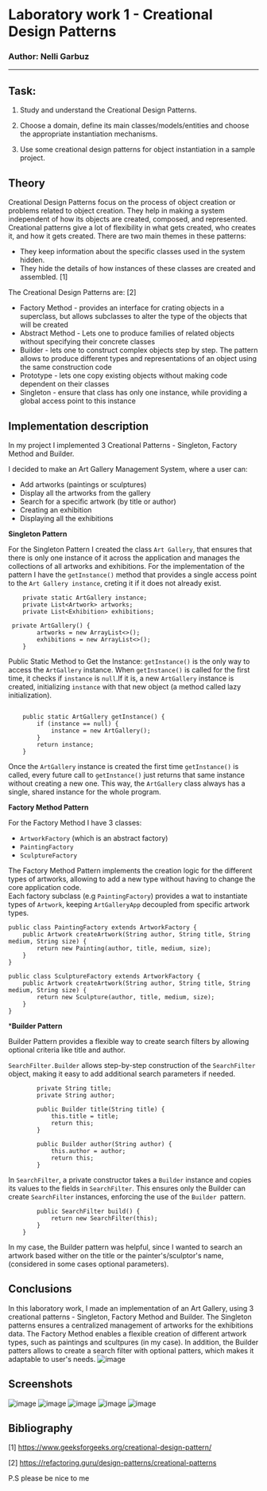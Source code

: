 #  Laboratory work 1 - Creational Design Patterns

### Author: Nelli Garbuz

----
## Task:

1. Study and understand the Creational Design Patterns.

2. Choose a domain, define its main classes/models/entities and choose the appropriate instantiation mechanisms.

3. Use some creational design patterns for object instantiation in a sample project.

## Theory

Creational Design Patterns focus on the process of object creation or problems related to object creation. They help in making a system independent of how its objects are created, composed, and represented. Creational patterns give a lot of flexibility in what gets created, who creates it, and how it gets created. There are two main themes in these patterns:

* They keep information about the specific classes used in the system hidden.
* They hide the details of how instances of these classes are created and assembled. [1]

The Creational Design Patterns are: [2]

* Factory Method - provides an interface for crating objects in a superclass, but allows subclasses to alter the type of the objects that will be created
* Abstract Method - Lets one to produce families of related objects without specifying their concrete classes
* Builder - lets one to construct complex objects step by step. The pattern allows to produce different types and representations of an object using the same construction code
* Prototype - lets one copy existing objects without making code dependent on their classes
* Singleton - ensure that class has only one instance, while providing a global access point to this instance

## Implementation description

In my project I implemented 3 Creational Patterns - Singleton, Factory Method and Builder.

I decided to make an Art Gallery Management System, where a user can:

* Add artworks (paintings or sculptures)
* Display all the artworks from the gallery
* Search for a specific artwork (by title or author)
* Creating an exhibition
* Displaying all the exhibitions

**Singleton Pattern**

For the Singleton Pattern I created the class ```Art Gallery```, that ensures that there is only one instance of it across the application and manages the collections of all artworks and exhibitions.
For the implementation of the pattern I have the ```getInstance()``` method that provides a single access point to the  ```Art Gallery instance```, creting it if it does not already exist.

``` public class ArtGallery {
    private static ArtGallery instance;
    private List<Artwork> artworks;
    private List<Exhibition> exhibitions;

 private ArtGallery() {
        artworks = new ArrayList<>();
        exhibitions = new ArrayList<>();
    }
``` 
Public Static Method to Get the Instance:
```getInstance()``` is the only way to access the ```ArtGallery``` instance. When ```getInstance()``` is called for the first time, it checks if ```instance``` is ```null```.If it is, a new ```ArtGallery``` instance is created, initializing ```instance``` with that new object (a method called lazy initialization).           
```   

    public static ArtGallery getInstance() {
        if (instance == null) {
            instance = new ArtGallery();
        }
        return instance;
    }
```
Once the ```ArtGallery``` instance is created the first time ```getInstance()``` is called, every future call to ```getInstance()``` just returns that same instance without creating a new one. This way, the ```ArtGallery``` class always has a single, shared instance for the whole program.

**Factory Method Pattern**

For the Factory Method I have 3 classes: 
* ```ArtworkFactory``` (which is an abstract factory)
* ```PaintingFactory```
* ```SculptureFactory```

The Factory Method Pattern implements the creation logic for the different types of artworks, allowing to add a new type without having to change the core application code.  
Each factory subclass (e.g ```PaintingFactory```) provides a wat to instantiate types of ```Artwork```, keeping ```ArtGalleryApp``` decoupled from specific artwork types.

```
public class PaintingFactory extends ArtworkFactory {
    public Artwork createArtwork(String author, String title, String medium, String size) {
        return new Painting(author, title, medium, size);
    }
}

public class SculptureFactory extends ArtworkFactory {
    public Artwork createArtwork(String author, String title, String medium, String size) {
        return new Sculpture(author, title, medium, size);
    }
}
```

***Builder Pattern**

Builder Pattern provides a flexible way to create search filters by allowing optional criteria like title and author. 

```SearchFilter.Builder``` allows step-by-step construction of the ```SearchFilter``` object, making it easy to add additional search parameters if needed. 

``` public static class Builder {
        private String title;
        private String author;

        public Builder title(String title) {
            this.title = title;
            return this;
        }

        public Builder author(String author) {
            this.author = author;
            return this;
        }
```
In ```SearchFilter```, a private constructor takes a ```Builder``` instance and copies its values to the fields in ```SearchFilter```. This ensures only the Builder can create ```SearchFilter``` instances, enforcing the use of the ```Builder ```pattern.
```
        public SearchFilter build() {
            return new SearchFilter(this);
        }
    }
```
In my case, the Builder pattern was helpful, since I wanted to search an artwork based wither on the title or the painter's/sculptor's name, (considered in some cases optional parameters).

## Conclusions 
In this laboratory work, I made an implementation of an Art Gallery, using 3 creational patterns - Singleton, Factory Method and Builder. The Singleton patterns ensures a centralized management of artworks for the exhibitions data. The Factory Method enables a flexible creation of different artwork types, such as paintings and scultpures (in my case). In addition, the Builder patters allows to create a search filter with optional patters, which makes it adaptable to user's needs. 
![image](https://github.com/user-attachments/assets/5c4c1c28-bd58-43ba-bf47-40f12649a841)

## Screenshots
![image](https://github.com/user-attachments/assets/33d48254-14cb-44d1-a139-66c28a5f3068)
![image](https://github.com/user-attachments/assets/3073cbdd-e506-474a-a7da-637b1582c551)
![image](https://github.com/user-attachments/assets/fb2c243c-a473-4123-877e-6c6810a38d76)
![image](https://github.com/user-attachments/assets/25305498-fa5b-4634-b573-414f357f1278)
![image](https://github.com/user-attachments/assets/1e8076f0-a08a-4db3-8dbd-ae4fc3596f06)


## Bibliography
[1] https://www.geeksforgeeks.org/creational-design-pattern/

[2] https://refactoring.guru/design-patterns/creational-patterns

P.S please be nice to me 
